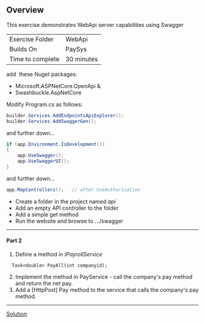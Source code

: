 ## Overview

This exercise demonstrates WebApi server capabilities using Swagger

| | |
| --------- | --------------------------- |
| Exercise Folder | WebApi |
| Builds On | PaySys |
| Time to complete | 30 minutes     
  

add  these Nuget packages:
* Microsoft.ASPNetCore.OpenApi & 
* Swashbuckle.AspNetCore 

Modify Program.cs as follows:

```c#
builder.Services.AddEndpointsApiExplorer();  
builder.Services.AddSwaggerGen();  
```
and further down...
```c#
if (app.Environment.IsDevelopment())  
{  
    app.UseSwagger();  
    app.UseSwaggerUI();  
}
```
and further down...

```c#
app.MapControllers();   // after UseAuthorization
```
  

* Create a folder in the project named _api_
* Add an empty API controller to the folder
* Add a simple get method
* Run the website and browse to .../swagger

* * *

#### Part 2
  

1. Define a method in _IPayrollService_ 

```  Task<double> PayAll(int companyid); ```

2. Implement the method in PayService - call the company's pay method and return the net pay.
3. Add a \[HttpPost\] Pay method to the service that calls the company's pay method.

---  

[Solution](https://github.com/chuckmccullough85/ASP.Net8-Course-20486/tree/main/solutions/WebProjects/WebApi)